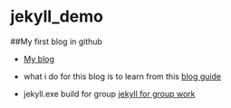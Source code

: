# jekyll_demo

##My first blog in github

- [My blog](http://gaozhidf.github.io/jekyll_demo/)

- what i do for this blog is to learn from this [blog guide](http://www.ruanyifeng.com/blog/2012/08/blogging_with_jekyll.html)

- jekyll.exe build for group [jekyll for group work](http://aleung.github.io/blog/2015/01/26/jekyll/)

